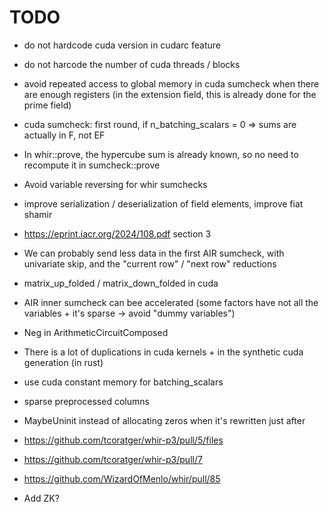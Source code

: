# TODO

- do not hardcode cuda version in cudarc feature
- do not harcode the number of cuda threads / blocks
- avoid repeated access to global memory in cuda sumcheck when there are enough registers (in the extension field, this is already done for the prime field)
- cuda sumcheck: first round, if n_batching_scalars = 0 => sums are actually in F, not EF
- In whir::prove, the hypercube sum is already known, so no need to recompute it in sumcheck::prove
- Avoid variable reversing for whir sumchecks
- improve serialization / deserialization of field elements, improve fiat shamir
- https://eprint.iacr.org/2024/108.pdf section 3
- We can probably send less data in the first AIR sumcheck, with univariate skip, and the "current row" / "next row" reductions
- matrix_up_folded / matrix_down_folded in cuda
- AIR inner sumcheck can bee accelerated (some factors have not all the variables + it's sparse -> avoid "dummy variables")
- Neg in ArithmeticCircuitComposed
- There is a lot of duplications in cuda kernels + in the synthetic cuda generation (in rust)
- use cuda constant memory for batching_scalars
- sparse preprocessed columns
- MaybeUninit instead of allocating zeros when it's rewritten just after

- https://github.com/tcoratger/whir-p3/pull/5/files
- https://github.com/tcoratger/whir-p3/pull/7
- https://github.com/WizardOfMenlo/whir/pull/85


- Add ZK?
